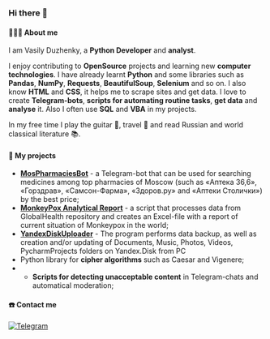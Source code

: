 ### Hi there 👋



#### 👨🏻‍💻 About me

I am Vasily Duzhenky, a **Python Developer** and **analyst**. 

I enjoy contributing to **OpenSource** projects and learning new **computer technologies**. I have already learnt **Python** and some libraries such as **Pandas**, **NumPy**, **Requests**, **BeautifulSoup**, **Selenium** and so on. I also know **HTML** and **CSS**, it helps me to scrape sites and get data. I love to create **Telegram-bots**, **scripts for automating routine tasks**, **get data** and **analyse** it. Also I often use **SQL** and **VBA** in my projects.

In my free time I play the guitar 🎸, travel 🗿 and read Russian and world classical literature 📚.


#### 🎯 My projects
- [**MosPharmaciesBot**](https://github.com/duzhenky/MosPharmaciesBot) - a Telegram-bot that can be used for searching medicines among top pharmacies of Moscow (such as «Аптека 36,6», «Горздрав», «Самсон-Фарма», «Здоров.ру» and «Аптеки Столички») by the best price;
- [**MonkeyPox Analytical Report**](https://github.com/duzhenky/MonkeyPox_Analytical_Report) - a script that processes data from GlobalHealth repository and creates an Excel-file with a report of current situation of Monkeypox in the world;
- [**YandexDiskUploader**](https://github.com/duzhenky/YandexDiskUploader) - The program performs data backup, as well as creation and/or updating of Documents, Music, Photos, Videos, PycharmProjects folders on Yandex.Disk from PC
- Python library for **cipher algorithms** such as Caesar and Vigenere;
- - **Scripts for detecting unacceptable content** in Telegram-chats and automatical moderation;

#### ☎️ Contact me

<div id="badges">
  <a href="https://t.me/duzhenky">
    <img src="https://img.shields.io/badge/Telegram-blue?style=for-the-badge&logo=telegram&logoColor=white" alt="Telegram"/>
  </a>
</div>
